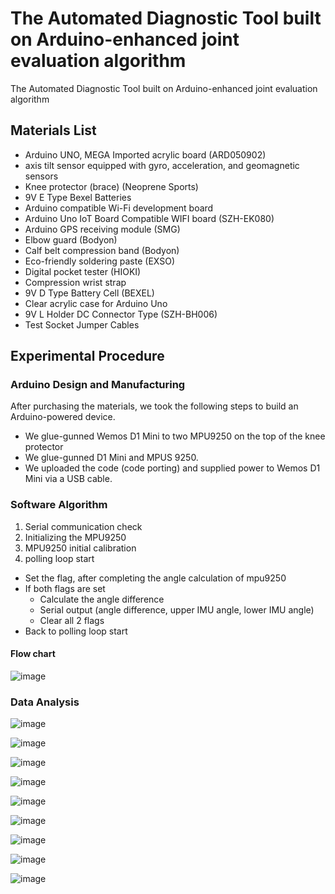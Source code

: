 # The Automated Diagnostic Tool built on Arduino-enhanced joint evaluation algorithm
The Automated Diagnostic Tool built on Arduino-enhanced joint evaluation algorithm


## Materials List
*	Arduino UNO, MEGA Imported acrylic board (ARD050902)
*	axis tilt sensor equipped with gyro, acceleration, and geomagnetic sensors
*	Knee protector (brace) (Neoprene Sports)
*	9V E Type Bexel Batteries
*	Arduino compatible Wi-Fi development board
*	Arduino Uno IoT Board Compatible WIFI board (SZH-EK080)
*	Arduino GPS receiving module (SMG)
*	Elbow guard (Bodyon)
*	Calf belt compression band (Bodyon)
*	Eco-friendly soldering paste (EXSO)
*	Digital pocket tester (HIOKI)
*	Compression wrist strap
*	9V D Type Battery Cell (BEXEL)
*	Clear acrylic case for Arduino Uno
*	9V L Holder DC Connector Type (SZH-BH006)
*	Test Socket Jumper Cables

## Experimental Procedure

### Arduino Design and Manufacturing
After purchasing the materials, we took the following steps to build an Arduino-powered device.

* We glue-gunned Wemos D1 Mini to two MPU9250 on the top of the knee protector
* We glue-gunned D1 Mini and MPUS 9250.
* We uploaded the code (code porting) and supplied power to Wemos D1 Mini via a USB cable.

### Software Algorithm
1. Serial communication check 
2. Initializing the MPU9250 
3. MPU9250 initial calibration 
4. polling loop start 
  *	Set the flag, after completing the angle calculation of mpu9250 
  *	If both flags are set
    *	 Calculate the angle difference
    *	Serial output (angle difference, upper IMU angle, lower IMU angle) 
    *	Clear all 2 flags
  *	Back to polling loop start


#### Flow chart
![image](https://user-images.githubusercontent.com/82205054/114388246-67161200-9bce-11eb-892d-0df51add76db.png)


### Data Analysis
![image](https://user-images.githubusercontent.com/82205054/114650238-d863db00-9d1c-11eb-8aa9-b7c690da7ee0.png)

![image](https://user-images.githubusercontent.com/82205054/114650252-e0237f80-9d1c-11eb-88ee-63affb42b6c1.png)


![image](https://user-images.githubusercontent.com/82205054/114388400-97f64700-9bce-11eb-8d86-1bbafd7ae59f.png)


![image](https://user-images.githubusercontent.com/82205054/114723937-0cb7b580-9d76-11eb-9e0d-cbf2d139460c.png)

![image](https://user-images.githubusercontent.com/82205054/114724077-2bb64780-9d76-11eb-8d45-6d7346673965.png)

![image](https://user-images.githubusercontent.com/82205054/114724125-3670dc80-9d76-11eb-8b1a-02c0d0fe376c.png)


![image](https://user-images.githubusercontent.com/82205054/114724179-44266200-9d76-11eb-954b-9ae1fe670512.png)

![image](https://user-images.githubusercontent.com/82205054/114724203-4983ac80-9d76-11eb-9e6b-2aa72d53d50c.png)

![image](https://user-images.githubusercontent.com/82205054/114724228-4dafca00-9d76-11eb-9c2f-4f54b90692ab.png)



